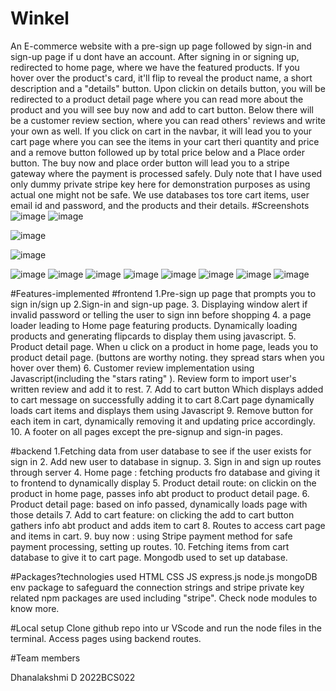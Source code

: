 # Winkel
An E-commerce website with a pre-sign up page followed by sign-in and sign-up page if u dont have an account. After signing in or signing up, redirected to home page, where we have the featured products. If you hover over the product's card, it'll flip to reveal the product name, a short description and a "details" button. Upon clickin on details button, you will be redirected to a product detail page where you can read more about the product and you will see buy now and add to cart button. Below there will be a customer review section, where you can read others' reviews and write your own as well. If you click on cart in the navbar, it will lead you to your cart page where you can see the items in your cart theri quantity and price and a remove button followed up by total price below and a Place order button. The buy now and place order button will lead you to a stripe gateway where the payment is processed safely. Duly note that I have used only dummy private stripe key here for demonstration purposes as using actual one might not be safe. We use databases tos tore cart items, user email id and password, and the products and their details. 
#Screenshots
![image](https://github.com/SlayZ121/Webkriti/assets/134158358/9e1b3b10-c7b0-4585-88ce-b76b4557d53c)
![image](https://github.com/SlayZ121/Webkriti/assets/134158358/ac7abeb8-1c40-42d4-921e-c8a7e4f5f69e)

![image](https://github.com/SlayZ121/Webkriti/assets/134158358/0fc57149-2fae-4acc-9eae-07c0da7be58a)

![image](https://github.com/SlayZ121/Webkriti/assets/134158358/140ad489-ca36-43cc-a8d7-9dbb6d67f56a)

![image](https://github.com/SlayZ121/Webkriti/assets/134158358/0e9bf655-6c39-4f15-8453-df5677ab3e6b)
![image](https://github.com/SlayZ121/Webkriti/assets/134158358/1e57ce91-5577-4e95-bb26-4e14a9786eaf)
![image](https://github.com/SlayZ121/Webkriti/assets/134158358/db4fea45-11fe-4388-a908-cf37945ac7ce)
![image](https://github.com/SlayZ121/Webkriti/assets/134158358/1dfe9475-a885-426d-aa5a-b5956c72983f)
![image](https://github.com/SlayZ121/Webkriti/assets/134158358/727307a5-2d8b-409d-b17c-1542a68127aa)
![image](https://github.com/SlayZ121/Webkriti/assets/134158358/a7f09433-e476-44c2-b8a2-4a0a1bc819ac)
![image](https://github.com/SlayZ121/Webkriti/assets/134158358/4adafe39-619a-4165-9245-dc362fdb5eac)
![image](https://github.com/SlayZ121/Webkriti/assets/134158358/1fb33483-4ab6-4a55-83ae-c9c914ac9aa9)

#Features-implemented
#frontend
1.Pre-sign up page that prompts you to sign in/sign up
2.Sign-in and sign-up page.
3. Displaying window alert if invalid password or telling the user to sign inn before shopping
4. a page loader leading to Home page featuring products. Dynamically loading products and generating flipcards to display them using javascript. 
5. Product detail page. When u click on a product in home page, leads you to product detail page. (buttons are worthy noting. they spread stars when you hover over them)
6. Customer review implementation using Javascript(including the "stars rating" ). Review form to import user's written review and add it to rest.
7. Add to cart button Which displays added to cart message on successfully adding it to cart
8.Cart page dynamically loads cart items and displays them using Javascript
9. Remove button for each item in cart, dynamically removing it and updating price accordingly. 
10. A footer on all pages except the pre-signup and sign-in pages.
 
#backend
1.Fetching data from user database to see if the user exists for sign in
2. Add new user to database in signup. 
3. Sign in and sign up routes through server
4. Home page : fetching products fro database and giving it to frontend to dynamically display
5. Product detail route: on clickin on the product in home page, passes info abt product to product detail page. 
6. Product detail page: based on info passed, dynamically loads page with those details
7. Add to cart feature: on clicking the add to cart button gathers info abt product and adds item to cart
8. Routes to access cart page and items in cart. 
9. buy now : using Stripe payment method for safe payment processing, setting up routes.
10. Fetching items from cart database to give it to cart page. 
Mongodb used to set up database.

#Packages?technologies used
HTML CSS JS express.js node.js mongoDB
env package to safeguard the connection strings and stripe private key
related npm packages are used including "stripe". Check node modules to know more.

#Local setup
Clone github repo into ur VScode and run the node files in the terminal. Access pages using backend routes. 

#Team members

Dhanalakshmi D
2022BCS022
